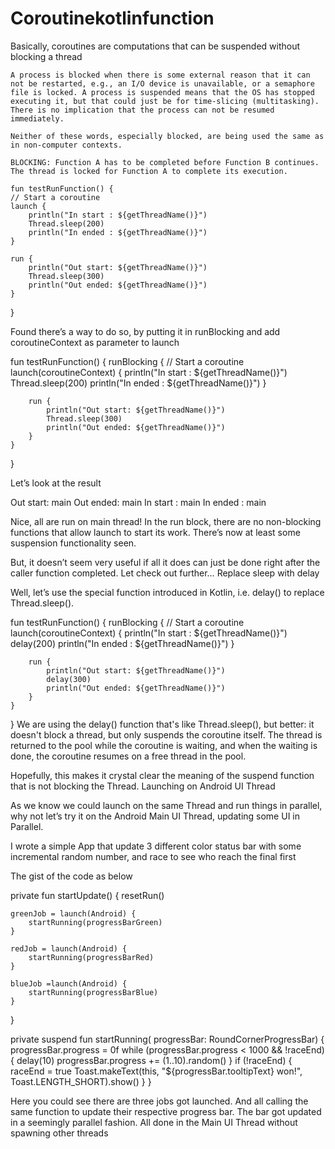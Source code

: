 # Coroutinekotlinfunction
Basically, coroutines are computations that can be suspended without blocking a thread

    A process is blocked when there is some external reason that it can not be restarted, e.g., an I/O device is unavailable, or a semaphore file is locked. A process is suspended means that the OS has stopped executing it, but that could just be for time-slicing (multitasking). There is no implication that the process can not be resumed immediately.

    Neither of these words, especially blocked, are being used the same as in non-computer contexts.
    
    BLOCKING: Function A has to be completed before Function B continues. The thread is locked for Function A to complete its execution.
    
    fun testRunFunction() {
    // Start a coroutine
    launch {
        println("In start : ${getThreadName()}")
        Thread.sleep(200)
        println("In ended : ${getThreadName()}")
    }

    run {
        println("Out start: ${getThreadName()}")
        Thread.sleep(300)
        println("Out ended: ${getThreadName()}")
    }
}

Found there’s a way to do so, by putting it in runBlocking and add coroutineContext as parameter to launch

fun testRunFunction() {
    runBlocking {
        // Start a coroutine
        launch(coroutineContext) {
            println("In start : ${getThreadName()}")
            Thread.sleep(200)
            println("In ended : ${getThreadName()}")
        }

        run {
            println("Out start: ${getThreadName()}")
            Thread.sleep(300)
            println("Out ended: ${getThreadName()}")
        }
    }
}

Let’s look at the result

Out start: main
Out ended: main
In start : main
In ended : main

Nice, all are run on main thread!
In the run block, there are no non-blocking functions that allow launch to start its work. There’s now at least some suspension functionality seen.

But, it doesn’t seem very useful if all it does can just be done right after the caller function completed. Let check out further…
Replace sleep with delay

Well, let’s use the special function introduced in Kotlin, i.e. delay() to replace Thread.sleep().

fun testRunFunction() {
    runBlocking {
        // Start a coroutine
        launch(coroutineContext) {
            println("In start : ${getThreadName()}")
            delay(200)
            println("In ended : ${getThreadName()}")
        }

        run {
            println("Out start: ${getThreadName()}")
            delay(300)
            println("Out ended: ${getThreadName()}")
        }
    }
} 
    We are using the delay() function that's like Thread.sleep(), but better: it doesn't block a thread, but only suspends the coroutine itself. The thread is returned to the pool while the coroutine is waiting, and when the waiting is done, the coroutine resumes on a free thread in the pool.

Hopefully, this makes it crystal clear the meaning of the suspend function that is not blocking the Thread.
Launching on Android UI Thread

As we know we could launch on the same Thread and run things in parallel, why not let’s try it on the Android Main UI Thread, updating some UI in Parallel.

I wrote a simple App that update 3 different color status bar with some incremental random number, and race to see who reach the final first

The gist of the code as below

private fun startUpdate() {
    resetRun()

    greenJob = launch(Android) {
        startRunning(progressBarGreen)
    }

    redJob = launch(Android) {
        startRunning(progressBarRed)
    }

    blueJob =launch(Android) {
        startRunning(progressBarBlue)
    }
}

private suspend fun startRunning(
           progressBar: RoundCornerProgressBar) {
    progressBar.progress = 0f
    while (progressBar.progress < 1000 && !raceEnd) {
        delay(10)
        progressBar.progress += (1..10).random()
    }
    if (!raceEnd) {
        raceEnd = true
        Toast.makeText(this, "${progressBar.tooltipText} won!", 
              Toast.LENGTH_SHORT).show()
    }
}

Here you could see there are three jobs got launched. And all calling the same function to update their respective progress bar. The bar got updated in a seemingly parallel fashion. All done in the Main UI Thread without spawning other threads
